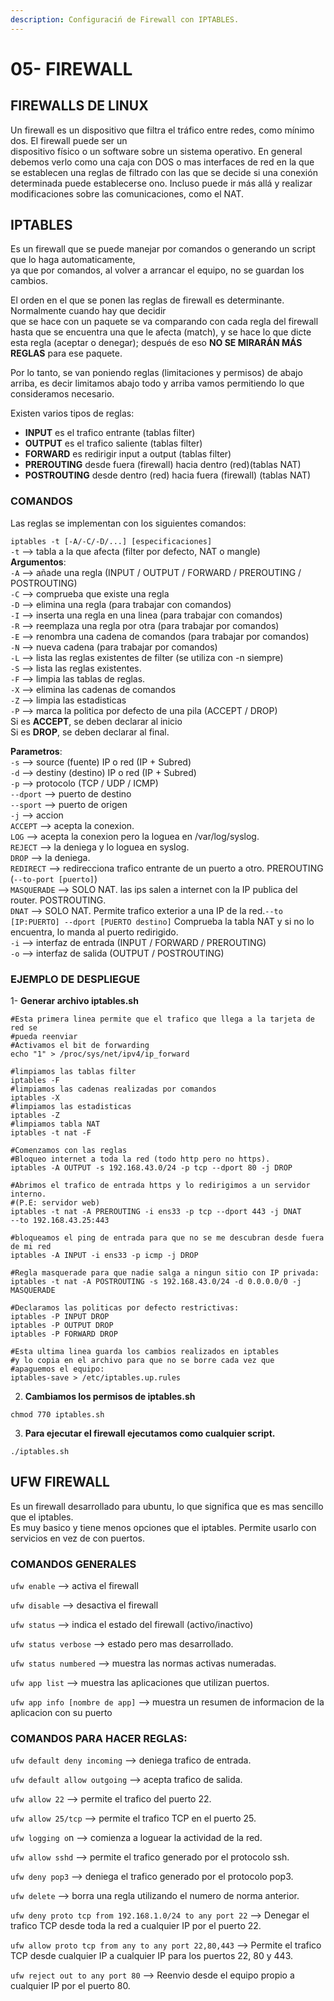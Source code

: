```yaml
---
description: Configuraciń de Firewall con IPTABLES.
---
```


# 05- FIREWALL

## FIREWALLS DE LINUX

Un firewall es un dispositivo que filtra el tráfico entre redes, como mínimo dos. El firewall puede ser un  
dispositivo físico o un software sobre un sistema operativo. En general debemos verlo como una caja con DOS o mas interfaces de red en la que se establecen una reglas de filtrado con las que se decide si una conexión determinada puede establecerse ono. Incluso puede ir más allá y realizar modificaciones sobre las comunicaciones, como el NAT.

## IPTABLES

Es un firewall que se puede manejar por comandos o generando un script que lo haga automaticamente,  
ya que por comandos, al volver a arrancar el equipo, no se guardan los cambios. 

El orden en el que se ponen las reglas de firewall es determinante. Normalmente cuando hay que decidir   
que se hace con un paquete se va comparando con cada regla del firewall hasta que se encuentra una que le afecta \(match\), y se hace lo que dicte esta regla \(aceptar o denegar\); después de eso **NO SE MIRARÁN MÁS REGLAS** para ese paquete. 

Por lo tanto, se van poniendo reglas \(limitaciones y permisos\) de abajo arriba, es decir limitamos abajo todo y arriba vamos permitiendo lo que consideramos necesario.

Existen varios tipos de reglas:

* **INPUT** es el trafico entrante \(tablas filter\)
* **OUTPUT** es el trafico saliente \(tablas filter\)
* **FORWARD** es redirigir input a output \(tablas filter\)
* **PREROUTING** desde fuera \(firewall\) hacia dentro \(red\)\(tablas NAT\)
* **POSTROUTING** desde dentro \(red\) hacia fuera \(firewall\) \(tablas NAT\)

### COMANDOS

Las reglas se implementan con los siguientes comandos:

`iptables -t [-A/-C/-D/...] [especificaciones]`  
 `-t` --&gt; tabla a la que afecta \(filter por defecto, NAT o mangle\)  
**Argumentos**:  
 `-A` --&gt; añade una regla \(INPUT / OUTPUT / FORWARD / PREROUTING / POSTROUTING\)  
 `-C` --&gt; comprueba que existe una regla   
 `-D` --&gt; elimina una regla \(para trabajar con comandos\)  
 `-I` --&gt; inserta una regla en una linea \(para trabajar con comandos\)  
 `-R` --&gt; reemplaza una regla por otra \(para trabajar por comandos\)  
 `-E` --&gt; renombra una cadena de comandos \(para trabajar por comandos\)  
 `-N` --&gt; nueva cadena \(para trabajar por comandos\)  
 `-L` --&gt; lista las reglas existentes de filter \(se utiliza con -n siempre\)  
 `-S` --&gt; lista las reglas existentes.   
 `-F` --&gt; limpia las tablas de reglas.  
 `-X` --&gt; elimina las cadenas de comandos  
 `-Z` --&gt; limpia las estadisticas  
 `-P` --&gt; marca la politica por defecto de una pila \(ACCEPT / DROP\)  
        Si es **ACCEPT**, se deben declarar al inicio  
        Si es **DROP**, se deben declarar al final.  
  
**Parametros**:  
 `-s` --&gt; source \(fuente\) IP o red \(IP + Subred\)  
 `-d` --&gt; destiny \(destino\) IP o red \(IP + Subred\)  
 `-p` --&gt; protocolo \(TCP / UDP / ICMP\)  
 `--dport` --&gt; puerto de destino  
 `--sport` --&gt; puerto de origen  
 `-j` --&gt; accion  
 `ACCEPT` --&gt; acepta la conexion.  
 `LOG` --&gt; acepta la conexion pero la loguea en /var/log/syslog.  
 `REJECT` --&gt; la deniega y lo loguea en syslog.  
 `DROP` --&gt; la deniega.  
 `REDIRECT` --&gt; redirecciona trafico entrante de un puerto a otro. PREROUTING \(`--to-port [puerto]`\)  
 `MASQUERADE` --&gt; SOLO NAT. las ips salen a internet con la IP publica del router. POSTROUTING.  
 `DNAT` --&gt; SOLO NAT. Permite trafico exterior a una IP de la red.`--to [IP:PUERTO] --dport [PUERTO destino]` Comprueba la tabla NAT y si no lo encuentra, lo manda al puerto redirigido.  
 `-i` --&gt; interfaz de entrada \(INPUT / FORWARD / PREROUTING\)  
 `-o` --&gt; interfaz de salida \(OUTPUT / POSTROUTING\)

### EJEMPLO DE DESPLIEGUE

 1- **Generar archivo iptables.sh**

```text
#Esta primera linea permite que el trafico que llega a la tarjeta de red se 
#pueda reenviar
#Activamos el bit de forwarding
echo "1" > /proc/sys/net/ipv4/ip_forward

#limpiamos las tablas filter 
iptables -F
#limpiamos las cadenas realizadas por comandos
iptables -X
#limpiamos las estadisticas
iptables -Z
#limpiamos tabla NAT
iptables -t nat -F

#Comenzamos con las reglas
#Bloqueo internet a toda la red (todo http pero no https).
iptables -A OUTPUT -s 192.168.43.0/24 -p tcp --dport 80 -j DROP

#Abrimos el trafico de entrada https y lo redirigimos a un servidor interno.
#(P.E: servidor web)
iptables -t nat -A PREROUTING -i ens33 -p tcp --dport 443 -j DNAT 
--to 192.168.43.25:443

#bloqueamos el ping de entrada para que no se me descubran desde fuera de mi red
iptables -A INPUT -i ens33 -p icmp -j DROP

#Regla masquerade para que nadie salga a ningun sitio con IP privada:
iptables -t nat -A POSTROUTING -s 192.168.43.0/24 -d 0.0.0.0/0 -j MASQUERADE

#Declaramos las politicas por defecto restrictivas:
iptables -P INPUT DROP
iptables -P OUTPUT DROP
iptables -P FORWARD DROP

#Esta ultima linea guarda los cambios realizados en iptables 
#y lo copia en el archivo para que no se borre cada vez que 
#apaguemos el equipo:
iptables-save > /etc/iptables.up.rules
```

2. **Cambiamos los permisos de iptables.sh**

`chmod 770 iptables.sh`

3. **Para ejecutar el firewall ejecutamos como cualquier script.**

`./iptables.sh`

## UFW FIREWALL

Es un firewall desarrollado para ubuntu, lo que significa que es mas sencillo que el iptables.  
Es muy basico y tiene menos opciones que el iptables. Permite usarlo con servicios en vez de con puertos.

### COMANDOS GENERALES

`ufw enable` --&gt; activa el firewall

`ufw disable` --&gt; desactiva el firewall

`ufw status` --&gt; indica el estado del firewall \(activo/inactivo\)

`ufw status verbose` --&gt; estado pero mas desarrollado.

`ufw status numbered` --&gt; muestra las normas activas numeradas.

`ufw app list` --&gt; muestra las aplicaciones que utilizan puertos.

`ufw app info [nombre de app]` --&gt; muestra un resumen de informacion de la aplicacion con su puerto

### COMANDOS PARA HACER REGLAS:

`ufw default deny incoming` --&gt; deniega trafico de entrada.

`ufw default allow outgoing` --&gt; acepta trafico de salida.

`ufw allow 22` --&gt; permite el trafico del puerto 22.

`ufw allow 25/tcp` --&gt; permite el trafico TCP en el puerto 25.

`ufw logging o`n --&gt; comienza a loguear la actividad de la red.

`ufw allow sshd` --&gt; permite el trafico generado por el protocolo ssh.

`ufw deny pop3` --&gt; deniega el trafico generado por el protocolo pop3.

`ufw delete` --&gt; borra una regla utilizando el numero de norma anterior.

`ufw deny proto tcp from 192.168.1.0/24 to any port 22` --&gt; Denegar el trafico TCP desde toda la red a cualquier IP por el puerto 22.

`ufw allow proto tcp from any to any port 22,80,443` --&gt; Permite el trafico TCP desde cualquier IP a cualquier IP para los puertos 22, 80 y 443.

`ufw reject out to any port 80` --&gt; Reenvio desde el equipo propio a cualquier IP por el puerto 80.

